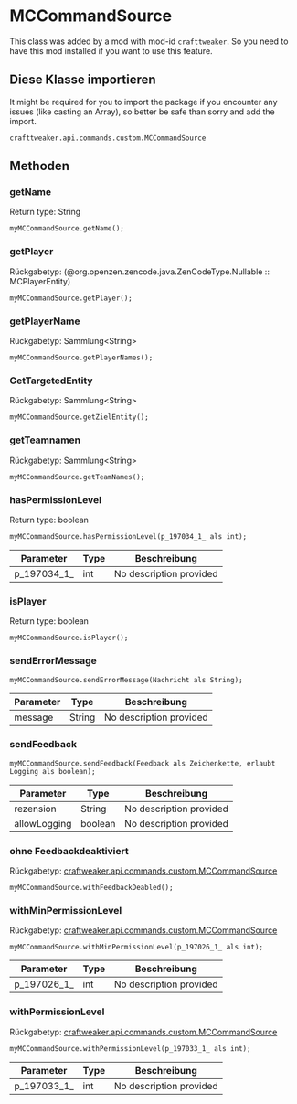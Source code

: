 # MCCommandSource

This class was added by a mod with mod-id `crafttweaker`. So you need to have this mod installed if you want to use this feature.

## Diese Klasse importieren
It might be required for you to import the package if you encounter any issues (like casting an Array), so better be safe than sorry and add the import.
```zenscript
crafttweaker.api.commands.custom.MCCommandSource
```

## Methoden
### getName

Return type: String

```zenscript
myMCCommandSource.getName();
```

### getPlayer

Rückgabetyp: (@org.openzen.zencode.java.ZenCodeType.Nullable :: MCPlayerEntity)

```zenscript
myMCCommandSource.getPlayer();
```

### getPlayerName

Rückgabetyp: Sammlung&lt;String&gt;

```zenscript
myMCCommandSource.getPlayerNames();
```

### GetTargetedEntity

Rückgabetyp: Sammlung&lt;String&gt;

```zenscript
myMCCommandSource.getZielEntity();
```

### getTeamnamen

Rückgabetyp: Sammlung&lt;String&gt;

```zenscript
myMCCommandSource.getTeamNames();
```

### hasPermissionLevel

Return type: boolean

```zenscript
myMCCommandSource.hasPermissionLevel(p_197034_1_ als int);
```

| Parameter     | Type | Beschreibung            |
| ------------- | ---- | ----------------------- |
| p_197034_1_ | int  | No description provided |


### isPlayer

Return type: boolean

```zenscript
myMCCommandSource.isPlayer();
```

### sendErrorMessage

```zenscript
myMCCommandSource.sendErrorMessage(Nachricht als String);
```

| Parameter | Type   | Beschreibung            |
| --------- | ------ | ----------------------- |
| message   | String | No description provided |


### sendFeedback

```zenscript
myMCCommandSource.sendFeedback(Feedback als Zeichenkette, erlaubt Logging als boolean);
```

| Parameter    | Type    | Beschreibung            |
| ------------ | ------- | ----------------------- |
| rezension    | String  | No description provided |
| allowLogging | boolean | No description provided |


### ohne Feedbackdeaktiviert

Rückgabetyp: [craftweaker.api.commands.custom.MCCommandSource](/vanilla/api/commands/custom/MCCommandSource)

```zenscript
myMCCommandSource.withFeedbackDeabled();
```

### withMinPermissionLevel

Rückgabetyp: [craftweaker.api.commands.custom.MCCommandSource](/vanilla/api/commands/custom/MCCommandSource)

```zenscript
myMCCommandSource.withMinPermissionLevel(p_197026_1_ als int);
```

| Parameter     | Type | Beschreibung            |
| ------------- | ---- | ----------------------- |
| p_197026_1_ | int  | No description provided |


### withPermissionLevel

Rückgabetyp: [craftweaker.api.commands.custom.MCCommandSource](/vanilla/api/commands/custom/MCCommandSource)

```zenscript
myMCCommandSource.withPermissionLevel(p_197033_1_ als int);
```

| Parameter     | Type | Beschreibung            |
| ------------- | ---- | ----------------------- |
| p_197033_1_ | int  | No description provided |



